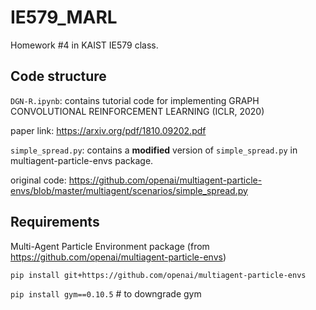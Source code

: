 # IE579_MARL

Homework #4 in KAIST IE579 class.

## Code structure
`DGN-R.ipynb`: contains tutorial code for implementing GRAPH CONVOLUTIONAL REINFORCEMENT LEARNING (ICLR, 2020)

paper link: https://arxiv.org/pdf/1810.09202.pdf

`simple_spread.py`: contains a **modified** version of `simple_spread.py` in multiagent-particle-envs package.

original code: https://github.com/openai/multiagent-particle-envs/blob/master/multiagent/scenarios/simple_spread.py


## Requirements
Multi-Agent Particle Environment package (from https://github.com/openai/multiagent-particle-envs)

`pip install git+https://github.com/openai/multiagent-particle-envs`

`pip install gym==0.10.5` # to downgrade gym
